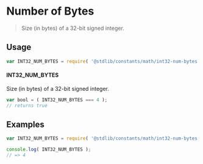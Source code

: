 <!--

@license Apache-2.0

Copyright (c) 2018 The Stdlib Authors.

Licensed under the Apache License, Version 2.0 (the "License");
you may not use this file except in compliance with the License.
You may obtain a copy of the License at

   http://www.apache.org/licenses/LICENSE-2.0

Unless required by applicable law or agreed to in writing, software
distributed under the License is distributed on an "AS IS" BASIS,
WITHOUT WARRANTIES OR CONDITIONS OF ANY KIND, either express or implied.
See the License for the specific language governing permissions and
limitations under the License.

-->

# Number of Bytes

> Size (in bytes) of a 32-bit signed integer.

<section class="usage">

## Usage

```javascript
var INT32_NUM_BYTES = require( '@stdlib/constants/math/int32-num-bytes' );
```

#### INT32_NUM_BYTES

Size (in bytes) of a 32-bit signed integer.

```javascript
var bool = ( INT32_NUM_BYTES === 4 );
// returns true
```

</section>

<!-- /.usage -->

<section class="examples">

## Examples

<!-- TODO: better example -->

<!-- eslint no-undef: "error" -->

```javascript
var INT32_NUM_BYTES = require( '@stdlib/constants/math/int32-num-bytes' );

console.log( INT32_NUM_BYTES );
// => 4
```

</section>

<!-- /.examples -->

<section class="links">

</section>

<!-- /.links -->
